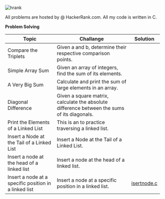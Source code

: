 ![hrank](https://user-images.githubusercontent.com/73347405/119276283-e527f880-bc11-11eb-8759-e5fbdebd8f39.png)

All problems are hosted by @ HackerRank.com. All my code is written in C.

**Problem Solving**

| Topic | Challange | Solution |
| --- | --- | --- |  
| Compare the Triplets | Given a and b, determine their respective comparison points.  |          | 
| Simple Array Sum| Given an array of integers, find the sum of its elements.|          |    
| A Very Big Sum| Calculate and print the sum of large elements in an array. |          |
| Diagonal Difference| Given a square matrix, calculate the absolute difference between the sums of its diagonals. |          |
| Print the Elements of a Linked List| This is an to practice traversing a linked list. |         |
| Insert a Node at the Tail of a Linked List| Insert a Node at the Tail of a Linked List. |         |
| Insert a node at the head of a linked list| Insert a node at the head of a linked list. |         |
| Insert a node at a specific position in a linked list| Insert a node at a specific position in a linked list. | [isertnode.c](https://github.com/joaocasr/HackerRank_problems/blob/main/Problem_Solving/isertnode.c)|
